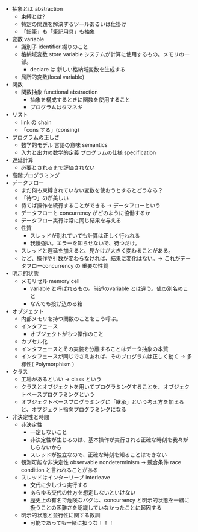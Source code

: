 * 抽象とは abstraction
    * 束縛とは?
    * 特定の問題を解決するツールあるいは仕掛け
    * 「鉛筆」も「筆記用具」も抽象
* 変数 variable
    * 識別子 identifier 綴りのこと
    * 格納域変数 store variable システムが計算に使用するもの。メモリの一部。
        * declare は 新しい格納域変数を生成する
    * 局所的変数(local variable)
* 関数
    * 関数抽象 functional abstraction
        * 抽象を構成するときに関数を使用すること
        * プログラムはタマネギ
* リスト
    * link の chain
    * 「cons する」(consing)
* プログラムの正しさ
    * 数学的モデル 言語の意味 semantics
    * 入力と出力の数学的定義 プログラムの仕様 specification
* 遅延計算
    * 必要とされるまで評価されない
* 高階プログラミング
* データフロー
    * まだ何も束縛されていない変数を使おうとするとどうなる？
    * 「待つ」のが美しい
    * 待てば操作を続行することができる → データフローという
    * データフローと concurrency がどのように協働するか
    * データフロー実行は常に同じ結果を与える
    * 性質
        * スレッドが別れていても計算は正しく行われる
        * 我慢強い。エラーを知らせないで、待つだけ。
    * スレッドと遅延を加えると、見かけが大きく変わることがある。
    * けど、操作や引数が変わらなければ、結果に変化はない。→ これがデータフローconcurrency の 重要な性質
* 明示的状態
    * メモリセル memory cell
        * variable と呼ばれるもの。前述のvariable とは違う。値の別名のこと
        * なんでも投げ込める箱
* オブジェクト
    * 内部メモリを持つ関数のことをこう呼ぶ。
    * インタフェース
        * オブジェクトがもつ操作のこと
    * カプセル化
    * インタフェースとその実装を分離することはデータ抽象の本質
    * インタフェースが同じでさえあれば、そのブログラムは正しく動く → 多様性( Polymorphism )
* クラス
    * 工場があるといい → class という
    * クラスとオブジェクトを用いてプログラミングすることを、オブジェクトベースプログラミングという
    * オブジェクトベースプログラミングに「継承」という考え方を加えると、オブジェクト指向プログラミングになる
* 非決定性と時間
    * 非決定性
        * 一定しないこと
        * 非決定性が生じるのは、基本操作が実行される正確な時刻を我々がしらないから
        * スレッドが独立なので、正確な時刻を知ることはできない
    * 観測可能な非決定性 observable nondeterminism → 競合条件 race condition と言われることがある
    * スレッドはインターリーブ interleave
        * 交代に少しづつ実行する
        * あらゆる交代の仕方を想定しないといけない
        * 歴史上の有名で危険なバグは、concurrency と明示的状態を一緒に扱うことの困難さを認識していなかったことに起因する
    * 明示的状態と並行性に関する教訓
        * 可能であっても一緒に扱うな！！！

